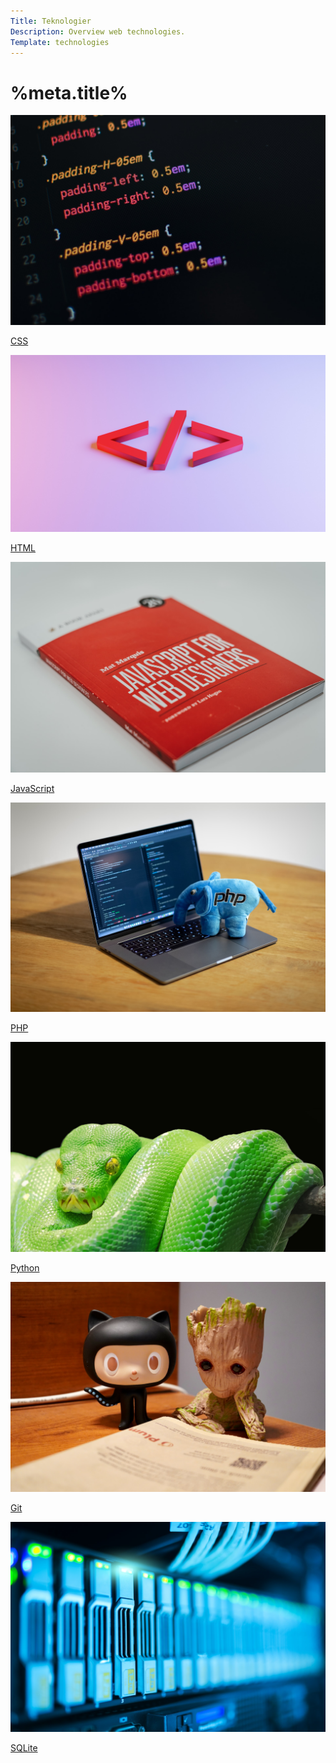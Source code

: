 ```yaml
---
Title: Teknologier
Description: Overview web technologies.
Template: technologies
---
```


<h1>%meta.title%</h1>

<div class="tech-box tech-css">
<a href="%base_url%/technology/css">
<img src="./assets/img/css.jpg" alt="">
<p>CSS</p>
</a>
</div>

<div class="tech-box tech-html">
<a href="%base_url%/technology/html">
<img src="./assets/img/html.jpg" alt="">
<p>HTML</p>
</a>
</div>

<div class="tech-box tech-js">
<a href="%base_url%/technology/javascript">
<img src="./assets/img/javascript.jpg" alt="">
<p>JavaScript</p>
</a>
</div>

<div class="tech-box tech-php">
<a href="%base_url%/technology/php">
<img src="./assets/img/php.jpg" alt="">
<p>PHP</p>
</a>
</div>

<div class="tech-box tech-python">
<a href="%base_url%/technology/python">
<img src="./assets/img/python.jpg" alt="">
<p>Python</p>
</a>
</div>

<div class="tech-box tech-git">
<a href="%base_url%/technology/git">
<img src="./assets/img/git.jpg" alt="">
<p>Git</p>
</a>
</div>

<div class="tech-box tech-sqlite">
<a href="%base_url%/technology/sqlite">
<img src="./assets/img/sqlite.jpg" alt="">
<p>SQLite</p>
</a>
</div>
